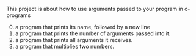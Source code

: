This project is about how to use arguments passed to your program in c-programs
 
0. a program that prints its name, followed by a new line
1. a program that prints the number of arguments passed into it.
2.  a program that prints all arguments it receives.
3. a program that multiplies two numbers.
